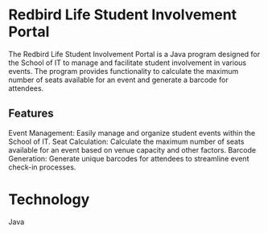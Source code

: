 # Redbird Life Student Involvement Portal

The Redbird Life Student Involvement Portal is a Java program designed for the School of IT to manage and facilitate student involvement in various events. The program provides functionality to calculate the maximum number of seats available for an event and generate a barcode for attendees.

## Features
Event Management: Easily manage and organize student events within the School of IT.
Seat Calculation: Calculate the maximum number of seats available for an event based on venue capacity and other factors.
Barcode Generation: Generate unique barcodes for attendees to streamline event check-in processes.

# Technology
Java